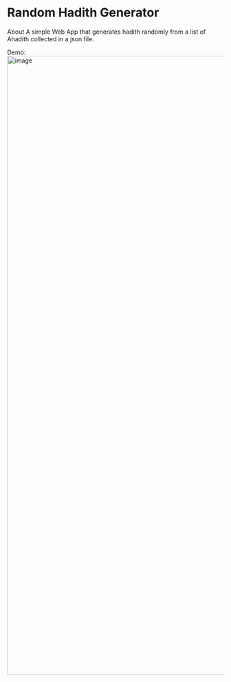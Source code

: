 # Random Hadith Generator

About
A simple Web App that generates hadith randomly from a list of Ahadith collected in a json file.

Demo:
<img width="1440" alt="image" src="https://user-images.githubusercontent.com/59220264/184634085-6db7f248-1025-45d2-95c8-a69f6d9a888c.png">

